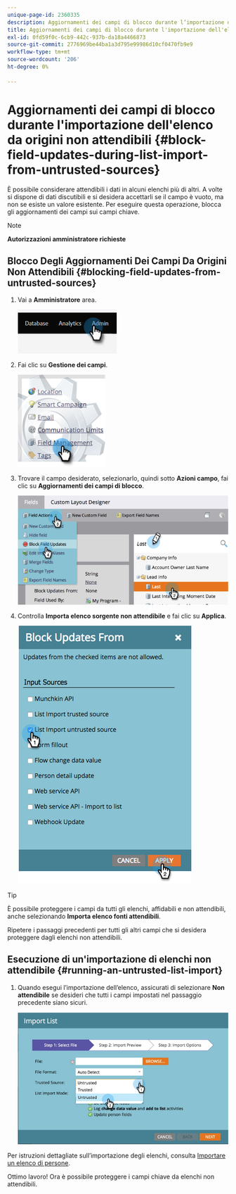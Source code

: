```yaml
---
unique-page-id: 2360335
description: Aggiornamenti dei campi di blocco durante l’importazione dell’elenco da origini non attendibili - Documenti Marketo - Documentazione del prodotto
title: Aggiornamenti dei campi di blocco durante l'importazione dell'elenco da origini non attendibili
exl-id: 0fd59f0c-6cb9-442c-937b-da18a4466873
source-git-commit: 2776969be44ba1a3d795e99986d10cf0470fb9e9
workflow-type: tm+mt
source-wordcount: '206'
ht-degree: 0%

---
```


# Aggiornamenti dei campi di blocco durante l&#39;importazione dell&#39;elenco da origini non attendibili {#block-field-updates-during-list-import-from-untrusted-sources}

È possibile considerare attendibili i dati in alcuni elenchi più di altri. A volte si dispone di dati discutibili e si desidera accettarli se il campo è vuoto, ma non se esiste un valore esistente. Per eseguire questa operazione, blocca gli aggiornamenti dei campi sui campi chiave.

>[!NOTE]
>
>**Autorizzazioni amministratore richieste**

## Blocco Degli Aggiornamenti Dei Campi Da Origini Non Attendibili {#blocking-field-updates-from-untrusted-sources}

1. Vai a **Amministratore** area.

   ![](assets/blocking-field-updates-from-untrusted-sources-1.png)

1. Fai clic su **Gestione dei campi**.

   ![](assets/blocking-field-updates-from-untrusted-sources-2.png)

1. Trovare il campo desiderato, selezionarlo, quindi sotto **Azioni campo**, fai clic su **Aggiornamenti dei campi di blocco**.

   ![](assets/blocking-field-updates-from-untrusted-sources-3.png)

1. Controlla **Importa elenco sorgente non attendibile** e fai clic su **Applica**.

   ![](assets/blocking-field-updates-from-untrusted-sources-4.png)

>[!TIP]
>
>È possibile proteggere i campi da tutti gli elenchi, affidabili e non attendibili, anche selezionando **Importa elenco fonti attendibili**.

Ripetere i passaggi precedenti per tutti gli altri campi che si desidera proteggere dagli elenchi non attendibili.

## Esecuzione di un&#39;importazione di elenchi non attendibile {#running-an-untrusted-list-import}

1. Quando esegui l’importazione dell’elenco, assicurati di selezionare **Non attendibile** se desideri che tutti i campi impostati nel passaggio precedente siano sicuri.

   ![](assets/blocking-field-updates-from-untrusted-sources-5.png)

Per istruzioni dettagliate sull’importazione degli elenchi, consulta [Importare un elenco di persone](/help/marketo/getting-started/quick-wins/import-a-list-of-people.md).

Ottimo lavoro! Ora è possibile proteggere i campi chiave da elenchi non attendibili.
